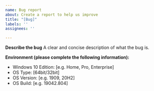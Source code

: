 ```yaml
---
name: Bug report
about: Create a report to help us improve
title: "[Bug]"
labels: ''
assignees: ''

---
```


**Describe the bug**
A clear and concise description of what the bug is.

**Environment (please complete the following information):**
- Windows 10 Edition: [e.g. Home, Pro, Enterprise]
- OS Type: [64bit/32bit]
- OS Version: [e.g. 1909, 20H2]
- OS Build: [e.g. 19042.804]
